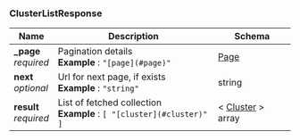 
<a name="clusterlistresponse"></a>
### ClusterListResponse

|Name|Description|Schema|
|---|---|---|
|**_page**  <br>*required*|Pagination details  <br>**Example** : `"[page](#page)"`|[Page](Page.md#page)|
|**next**  <br>*optional*|Url for next page, if exists  <br>**Example** : `"string"`|string|
|**result**  <br>*required*|List of fetched collection  <br>**Example** : `[ "[cluster](#cluster)" ]`|< [Cluster](Cluster.md#cluster) > array|



